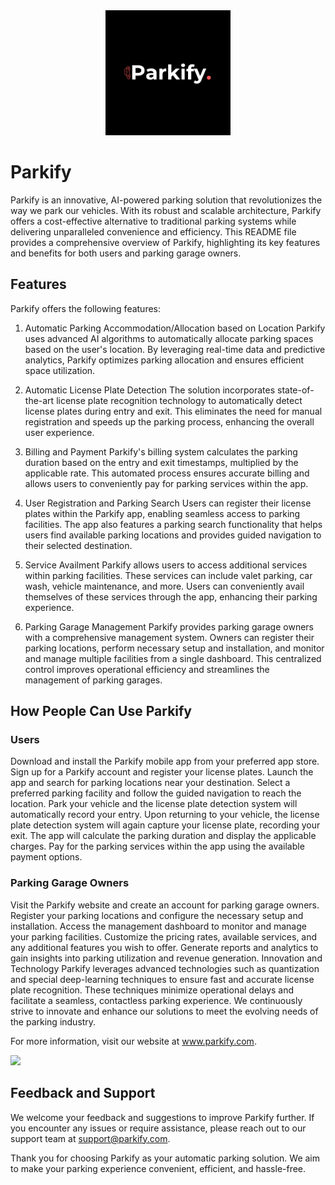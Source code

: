 <div align=center >
<a align=center href="https://highonbugs.hashnode.dev/" target="_blank">
    <img width="200px" src="./logo.png"/>
</a>
</div>

# Parkify
Parkify is an innovative, AI-powered parking solution that revolutionizes the way we park our vehicles. With its robust and scalable architecture, Parkify offers a cost-effective alternative to traditional parking systems while delivering unparalleled convenience and efficiency. This README file provides a comprehensive overview of Parkify, highlighting its key features and benefits for both users and parking garage owners.

## Features
Parkify offers the following features:

1. Automatic Parking Accommodation/Allocation based on Location
Parkify uses advanced AI algorithms to automatically allocate parking spaces based on the user's location. By leveraging real-time data and predictive analytics, Parkify optimizes parking allocation and ensures efficient space utilization.

2. Automatic License Plate Detection
The solution incorporates state-of-the-art license plate recognition technology to automatically detect license plates during entry and exit. This eliminates the need for manual registration and speeds up the parking process, enhancing the overall user experience.

3. Billing and Payment
Parkify's billing system calculates the parking duration based on the entry and exit timestamps, multiplied by the applicable rate. This automated process ensures accurate billing and allows users to conveniently pay for parking services within the app.

4. User Registration and Parking Search
Users can register their license plates within the Parkify app, enabling seamless access to parking facilities. The app also features a parking search functionality that helps users find available parking locations and provides guided navigation to their selected destination.

5. Service Availment
Parkify allows users to access additional services within parking facilities. These services can include valet parking, car wash, vehicle maintenance, and more. Users can conveniently avail themselves of these services through the app, enhancing their parking experience.

6. Parking Garage Management
Parkify provides parking garage owners with a comprehensive management system. Owners can register their parking locations, perform necessary setup and installation, and monitor and manage multiple facilities from a single dashboard. This centralized control improves operational efficiency and streamlines the management of parking garages.

## How People Can Use Parkify
### Users
Download and install the Parkify mobile app from your preferred app store.
Sign up for a Parkify account and register your license plates.
Launch the app and search for parking locations near your destination.
Select a preferred parking facility and follow the guided navigation to reach the location.
Park your vehicle and the license plate detection system will automatically record your entry.
Upon returning to your vehicle, the license plate detection system will again capture your license plate, recording your exit.
The app will calculate the parking duration and display the applicable charges.
Pay for the parking services within the app using the available payment options.
### Parking Garage Owners
Visit the Parkify website and create an account for parking garage owners.
Register your parking locations and configure the necessary setup and installation.
Access the management dashboard to monitor and manage your parking facilities.
Customize the pricing rates, available services, and any additional features you wish to offer.
Generate reports and analytics to gain insights into parking utilization and revenue generation.
Innovation and Technology
Parkify leverages advanced technologies such as quantization and special deep-learning techniques to ensure fast and accurate license plate recognition. These techniques minimize operational delays and facilitate a seamless, contactless parking experience. We continuously strive to innovate and enhance our solutions to meet the evolving needs of the parking industry.

For more information, visit our website at www.parkify.com.

![](https://user-images.githubusercontent.com/73097560/115834477-dbab4500-a447-11eb-908a-139a6edaec5c.gif)

## Feedback and Support
We welcome your feedback and suggestions to improve Parkify further. If you encounter any issues or require assistance, please reach out to our support team at support@parkify.com.

Thank you for choosing Parkify as your automatic parking solution. We aim to make your parking experience convenient, efficient, and hassle-free.
